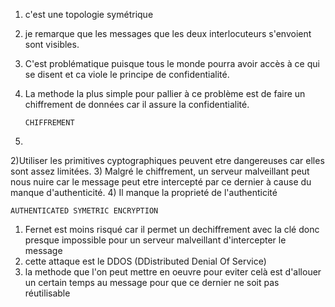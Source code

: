 1) c'est une topologie symétrique
2) je remarque que les messages que les deux interlocuteurs s'envoient sont visibles.
3) C'est problématique puisque tous le monde pourra avoir accès à ce qui se disent et ca viole le principe de confidentialité.
4) La methode la plus simple pour pallier à ce problème est de faire un chiffrement de données car il assure la confidentialité.

       CHIFFREMENT
1)
2)Utiliser les primitives cyptographiques peuvent etre dangereuses car elles sont assez limitées. 
3) Malgré le chiffrement, un serveur malveillant peut nous nuire car le message peut etre intercepté par ce dernier à cause du manque d'authenticité. 
4) Il manque la proprieté de l'authenticité

    AUTHENTICATED SYMETRIC ENCRYPTION
1) Fernet est moins risqué car il permet un dechiffrement avec la clé donc presque impossible pour un serveur malveillant d'intercepter le message
2) cette attaque est le DDOS (DDistributed Denial Of Service)
3) la methode que l'on peut mettre en oeuvre pour eviter celà est d'allouer un certain temps au message pour que ce dernier ne soit pas réutilisable

